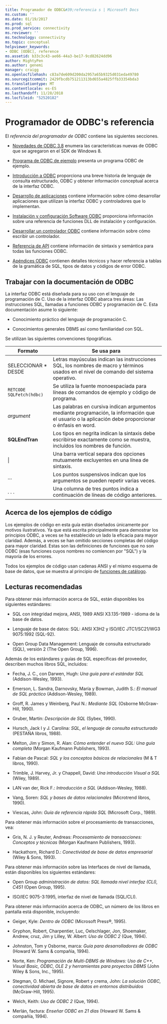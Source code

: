 ```yaml
---
title: Programador de ODBC&#39;referencia s | Microsoft Docs
ms.custom: ''
ms.date: 01/19/2017
ms.prod: sql
ms.prod_service: connectivity
ms.reviewer: ''
ms.technology: connectivity
ms.topic: conceptual
helpviewer_keywords:
- ODBC [ODBC], reference
ms.assetid: b33c3c43-ae66-44a3-be17-9cd82624dd96
author: MightyPen
ms.author: genemi
manager: craigg
ms.openlocfilehash: c83a7de609d200da2957a65b9325d031eda49780
ms.sourcegitcommit: 2429fbcdb751211313bd655a4825ffb33354bda3
ms.translationtype: MT
ms.contentlocale: es-ES
ms.lasthandoff: 11/28/2018
ms.locfileid: "52520182"
---
```

# <a name="odbc-programmer39s-reference"></a>Programador de ODBC&#39;s referencia
El *referencia del programador de ODBC* contiene las siguientes secciones.  
  
-   [Novedades de ODBC 3.8](../../odbc/reference/what-s-new-in-odbc-3-8.md) enumera las características nuevas de ODBC que se agregaron en el SDK de Windows 8.  
  
-   [Programa de ODBC de ejemplo](../../odbc/reference/sample-odbc-program.md) presenta un programa ODBC de ejemplo.  
  
-   [Introducción a ODBC](../../odbc/reference/introduction-to-odbc.md) proporciona una breve historia de lenguaje de consulta estructurado, ODBC y obtener información conceptual acerca de la interfaz ODBC.  
  
-   [Desarrollo de aplicaciones](../../odbc/reference/develop-app/developing-applications.md) contiene información sobre cómo desarrollar aplicaciones que utilizan la interfaz ODBC y controladores que lo implementan.  
  
-   [Instalación y configuración Software ODBC](../../odbc/reference/install/installing-and-configuring-the-odbc-software.md) proporciona información sobre una referencia de funciones DLL de instalación y configuración.  
  
-   [Desarrollar un controlador ODBC](../../odbc/reference/develop-driver/developing-an-odbc-driver.md) contiene información sobre cómo escribir un controlador.  
  
-   [Referencia de API](../../odbc/reference/syntax/odbc-reference.md) contiene información de sintaxis y semántica para todas las funciones ODBC.  
  
-   [Apéndices ODBC](../../odbc/reference/appendixes/odbc-appendixes.md) contienen detalles técnicos y hacer referencia a tablas de la gramática de SQL, tipos de datos y códigos de error ODBC.  
  
## <a name="working-with-the-odbc-documentation"></a>Trabajar con la documentación de ODBC  
 La interfaz ODBC está diseñada para su uso con el lenguaje de programación de C. Uso de la interfaz ODBC abarca tres áreas: Las instrucciones SQL, llamadas a funciones ODBC y programación de C. Esta documentación asume lo siguiente:  
  
-   Conocimiento práctico del lenguaje de programación C.  
  
-   Conocimientos generales DBMS así como familiaridad con SQL.  
  
 Se utilizan las siguientes convenciones tipográficas.  
  
|Formato|Se usa para|  
|------------|--------------|  
|SELECCIONAR * DESDE|Letras mayúsculas indican las instrucciones SQL, los nombres de macro y términos usados en el nivel de comando del sistema operativo.|  
|`RETCODE SQLFetch(hdbc)`|Se utiliza la fuente monoespaciada para líneas de comandos de ejemplo y código de programa.|  
|*argument*|Las palabras en cursiva indican argumentos mediante programación, la información que el usuario o la aplicación debe proporcionar o énfasis en word.|  
|**SQLEndTran**|Los tipos en negrita indican la sintaxis debe escribirse exactamente como se muestra, incluidos los nombres de función.|  
|&#124;|Una barra vertical separa dos opciones mutuamente excluyentes en una línea de sintaxis.|  
|…|Los puntos suspensivos indican que los argumentos se pueden repetir varias veces.|  
|. . .|Una columna de tres puntos indica a continuación de líneas de código anteriores.|  
  
## <a name="about-the-code-examples"></a>Acerca de los ejemplos de código  
 Los ejemplos de código en esta guía están diseñados únicamente por motivos ilustrativos. Ya que está escrita principalmente para demostrar los principios ODBC, a veces se ha establecido un lado la eficacia para mayor claridad. Además, a veces se han omitido secciones completas del código para mayor claridad. Estas son las definiciones de funciones que no son ODBC (esas funciones cuyos nombres no comiencen por "SQL") y la mayoría de los errores.  
  
 Todos los ejemplos de código usan cadenas ANSI y el mismo esquema de base de datos, que se muestra al principio de [funciones de catálogo](../../odbc/reference/develop-app/catalog-functions.md).  
  
## <a name="recommended-reading"></a>Lecturas recomendadas  
 Para obtener más información acerca de SQL, están disponibles los siguientes estándares:  
  
-   SQL con integridad mejora, ANSI, 1989 ANSI X3.135-1989 - idioma de la base de datos.  
  
-   Lenguaje de base de datos: SQL: ANSI X3H2 y ISO/IEC JTC1/SC21/WG3 9075:1992 (SQL-92).  
  
-   Open Group Data Management: Lenguaje de consulta estructurado (SQL), versión 2 (The Open Group, 1996).  
  
 Además de los estándares y guías de SQL específicas del proveedor, describen muchos libros SQL, incluidos:  
  
-   Fecha, J. C., con Darwen, Hugh: *Una guía para el estándar SQL* (Addison-Wesley, 1993).  
  
-   Emerson, L. Sandra, Darnovsky, María y Bowman, Judith S.: *El manual de SQL práctico* (Addison-Wesley, 1989).  
  
-   Groff, R. James y Weinberg, Paul N.: *Mediante SQL* (Osborne McGraw-Hill, 1990).  
  
-   Gruber, Martin: *Descripción de SQL* (Sybex, 1990).  
  
-   Hursch, Jack l y J. Carolina: *SQL, el lenguaje de consulta estructurado* (PESTAÑA libros, 1988).  
  
-   Melton, Jim y Simon, R. Alan: *Cómo entender el nuevo SQL: Una guía completa* (Morgan Kaufmann Publishers, 1993).  
  
-   Fabian de Pascal: *SQL y los conceptos básicos de relacionales* (M & T libros, 1990).  
  
-   Trimble, J. Harvey, Jr. y Chappell, David: *Una introducción Visual a SQL* (Wiley, 1989).  
  
-   LAN van der, Rick F.: *Introducción a SQL* (Addison-Wesley, 1988).  
  
-   Vang, Soren: *SQL y bases de datos relacionales* (Microtrend libros, 1990).  
  
-   Viescas, John: *Guía de referencia rápida SQL* (Microsoft Corp., 1989).  
  
 Para obtener más información sobre el procesamiento de transacciones, vea:  
  
-   Gris, N. J. y Reuter, Andreas: *Procesamiento de transacciones: Conceptos y técnicas* (Morgan Kaufmann Publishers, 1993).  
  
-   Hackathorn, Richard D.: *Conectividad de base de datos empresarial* (Wiley & Sons, 1993).  
  
 Para obtener más información sobre las Interfaces de nivel de llamada, están disponibles los siguientes estándares:  
  
-   Open Group *administración de datos: SQL llamada nivel interfaz (CLI), C451* (Open Group, 1995).  
  
-   ISO/IEC 9075-3:1995, interfaz de nivel de llamada (SQL/CLI).  
  
 Para obtener más información acerca de ODBC, un número de los libros en pantalla está disponible, incluyendo:  
  
-   Geiger, Kyle: *Dentro de ODBC* (Microsoft Press®, 1995).  
  
-   Gryphon, Robert, Charpentier, Luc, Oelschlager, Jon, Shoemaker, Andrew, cruz, Jim y Lilley, W. Albert: *Uso de ODBC 2* (Que, 1994).  
  
-   Johnston, Tom y Osborne, marca: *Guía para desarrolladores de ODBC* (Howard W. Sams & compañía, 1994).  
  
-   Norte, Ken: *Programación de Multi-DBMS de Windows: Uso de C++, Visual Basic, ODBC, OLE 2 y herramientas para proyectos DBMS* (John Wiley & Sons, Inc., 1995).  
  
-   Stegman, O. Michael, Signore, Robert y crema, John: *La solución ODBC, conectividad abierta de base de datos en entornos distribuidos* (McGraw-Hill, 1995).  
  
-   Welch, Keith: *Uso de ODBC 2* (Que, 1994).  
  
-   Merlán, factura: *Enseñar ODBC en 21 días* (Howard W. Sams & compañía, 1994).
